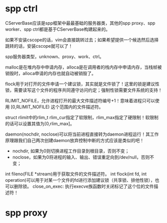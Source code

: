spp ctrl
===

CServerBase应该是spp框架中最最基础的服务器类，其他的spp proxy、spp worker、spp ctrl都是基于CServerBase构建起来的。

如果不安装cscope的话，vim会直接跳转过去；如果希望提供一个候选然后选择跳转的话，安装cscope就可以了！

spp服务器类型，unknown、proxy、work、ctrl。

malloc是在堆内存中申请内存，alloca是在调用者的栈内存中申请内存，当栈帧被销毁时，alloca申请的内存也就自动被销毁了。

flock用于对打开的文件申请一个建议锁，其实就是文件锁了！这里的锁是建议性锁，需要读写这个文件的程序共同遵守访问约定；强制性锁需要文件系统的支持！

RLIMIT_NOFILE，允许进程打开的最大文件描述符编号+1！意味着进程只可以使用 [0,RLIMIT_NOFILE) 这个范围内的文件描述符。

struct rlimit中的rlim_t rlim_cur指定了软限制，rlim_max指定了硬限制！软限制的话可以设置其值为[0,rlim_max]。

daemon(nochdir, noclose)可以将当前进程直接转为daemon进程运行！其工作原理跟我们自己两次创建daemon放弃控制中断的方式应该是类似的吧！
- nochdir, 如果为0则切换进程工作目录到根目录，否则不变；
- noclose，如果为0将进程的输入、输出、错误重定向到/dev/null，否则不变；


int fileno(FILE *stream)用于获取文件的文件描述符。
int flock(int fd, int operation)可以用于对某一个文件的fd进行添加建议锁（共享锁、排他性锁），也可以删除锁。
close_on_exec: 执行execve族函数时关闭标记了这个位的文件描述符！

spp proxy
===




